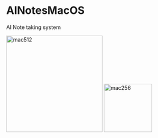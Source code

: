 # AINotesMacOS
AI Note taking system


<img width="256" alt="mac512" src="https://github.com/user-attachments/assets/60e0dee7-8cc7-4f23-ba0b-ea19e8987157" />  <img width="128" alt="mac256" src="https://github.com/user-attachments/assets/98306f01-248b-483e-8976-0c847c1ad71a" />
